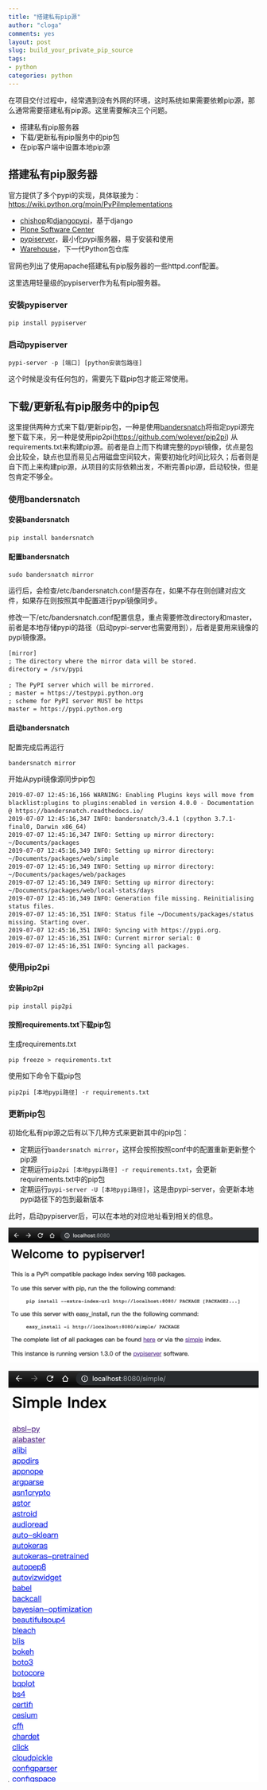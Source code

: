 ```yaml
---
title: "搭建私有pip源"
author: "cloga"
comments: yes
layout: post
slug: build_your_private_pip_source
tags:
- python
categories: python
---
```


在项目交付过程中，经常遇到没有外网的环境，这时系统如果需要依赖pip源，那么通常需要搭建私有pip源。这里需要解决三个问题。

- 搭建私有pip服务器
- 下载/更新私有pip服务中的pip包
- 在pip客户端中设置本地pip源

## 搭建私有pip服务器

官方提供了多个pypi的实现，具体联接为：https://wiki.python.org/moin/PyPiImplementations

- [chishop](https://github.com/ask/chishop)和[djangopypi](https://github.com/benliles/djangopypi)，基于django
- [Plone Software Center](https://pypi.python.org/pypi/Products.PloneSoftwareCenter)
- [pypiserver](http://pypi.python.org/pypi/pypiserver)，最小化pypi服务器，易于安装和使用
- [Warehouse](https://pypi.python.org/pypi/warehouse)，下一代Python包仓库

官网也列出了使用apache搭建私有pip服务器的一些httpd.conf配置。

这里选用轻量级的pypiserver作为私有pip服务器。

### 安装pypiserver

```shell
pip install pypiserver
```

### 启动pypiserver

```shell
pypi-server -p [端口] [python安装包路径]
```

这个时候是没有任何包的，需要先下载pip包才能正常使用。

## 下载/更新私有pip服务中的pip包

这里提供两种方式来下载/更新pip包，一种是使用[bandersnatch](https://github.com/pypa/bandersnatch/)将指定pypi源完整下载下来，另一种是使用pip2pi(https://github.com/wolever/pip2pi) 从requirements.txt来构建pip源。前者是自上而下构建完整的pypi镜像，优点是包会比较全，缺点也显而易见占用磁盘空间较大，需要初始化时间比较久；后者则是自下而上来构建pip源，从项目的实际依赖出发，不断完善pip源，启动较快，但是包肯定不够全。


### 使用bandersnatch

#### 安装bandersnatch

```shell
pip install bandersnatch
```

#### 配置bandersnatch

```shell
sudo bandersnatch mirror
```

运行后，会检查/etc/bandersnatch.conf是否存在，如果不存在则创建对应文件，如果存在则按照其中配置进行pypi镜像同步。

修改一下/etc/bandersnatch.conf配置信息，重点需要修改directory和master，前者是本地存储pypi的路径（启动pypi-server也需要用到），后者是要用来镜像的pypi镜像源。

```
[mirror]
; The directory where the mirror data will be stored.
directory = /srv/pypi

; The PyPI server which will be mirrored.
; master = https://testpypi.python.org
; scheme for PyPI server MUST be https
master = https://pypi.python.org
```

#### 启动bandersnatch

配置完成后再运行

```shell
bandersnatch mirror
```

开始从pypi镜像源同步pip包

```
2019-07-07 12:45:16,166 WARNING: Enabling Plugins keys will move from blacklist:plugins to plugins:enabled in version 4.0.0 - Documentation @ https://bandersnatch.readthedocs.io/
2019-07-07 12:45:16,347 INFO: bandersnatch/3.4.1 (cpython 3.7.1-final0, Darwin x86_64)
2019-07-07 12:45:16,347 INFO: Setting up mirror directory: ~/Documents/packages
2019-07-07 12:45:16,349 INFO: Setting up mirror directory: ~/Documents/packages/web/simple
2019-07-07 12:45:16,349 INFO: Setting up mirror directory: ~/Documents/packages/web/packages
2019-07-07 12:45:16,349 INFO: Setting up mirror directory: ~/Documents/packages/web/local-stats/days
2019-07-07 12:45:16,349 INFO: Generation file missing. Reinitialising status files.
2019-07-07 12:45:16,351 INFO: Status file ~/Documents/packages/status missing. Starting over.
2019-07-07 12:45:16,351 INFO: Syncing with https://pypi.org.
2019-07-07 12:45:16,351 INFO: Current mirror serial: 0
2019-07-07 12:45:16,351 INFO: Syncing all packages.
```

### 使用pip2pi

#### 安装pip2pi

```shell
pip install pip2pi
```

#### 按照requirements.txt下载pip包

生成requirements.txt

```shell
pip freeze > requirements.txt
```

使用如下命令下载pip包

```shell
pip2pi [本地pypi路径] -r requirements.txt
```

### 更新pip包

初始化私有pip源之后有以下几种方式来更新其中的pip包：

- 定期运行```bandersnatch mirror```，这样会按照按照conf中的配置重新更新整个pip源
- 定期运行```pip2pi [本地pypi路径] -r requirements.txt```，会更新requirements.txt中的pip包
- 定期运行```pypi-server -U [本地pypi路径]```，这是由pypi-server，会更新本地pypi路径下的包到最新版本


此时，启动pypiserver后，可以在本地的对应地址看到相关的信息。

![pypiserver-hp](/files/pypiserver-hp.png)

![pypiserver-simple](/files/pypiserver-simple.png)


